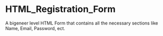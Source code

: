 # HTML_Registration_Form

A bigeneer level HTML Form that contains all the necessary sections like Name, Email, Password, ect.
